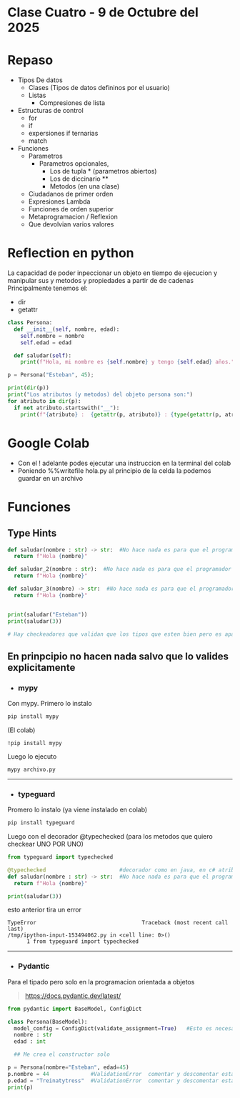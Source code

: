 # Clase Cuatro - 9 de Octubre del 2025

# Repaso

* Tipos De datos
  * Clases (Tipos de datos defininos por el usuario)
  * Listas
    * Compresiones de lista
* Estructuras de control
  * for
  * if
  * expersiones if ternarias
  * match
* Funciones
  * Parametros
    * Parametros opcionales,
      * Los de tupla * (parametros abiertos)
      * Los de diccinario **
      * Metodos (en una clase)
  * Ciudadanos de primer orden
  * Expresiones Lambda
  * Funciones de orden superior
  * Metaprogramacion / Reflexion
  * Que devolvian varios valores


# Reflection en python

La capacidad de poder inpeccionar un objeto en tiempo de ejecucion y manipular sus y metodos y propiedades a partir de de cadenas
Principalmente tenemos el:
* dir
* getattr

```python
class Persona:
  def __init__(self, nombre, edad):
    self.nombre = nombre
    self.edad = edad

  def saludar(self):
    print(f"Hola, mi nombre es {self.nombre} y tengo {self.edad} años.")

p = Persona("Esteban", 45);

print(dir(p))
print("Los atributos (y metodos) del objeto persona son:")
for atributo in dir(p):
  if not atributo.startswith("__"):
    print(f"{atributo} :  {getattr(p, atributo)} : {type(getattr(p, atributo))}")
```

# Google Colab

* Con el ! adelante podes ejecutar una instruccion en la terminal del colab
* Poniendo %%writefile hola.py al principio  de la celda la podemos guardar en un archivo

# Funciones

## Type Hints

```python
def saludar(nombre : str) -> str:  #No hace nada es para que el programador que lo lea sepa de que tipo se espera el dato
  return f"Hola {nombre}"

def saludar_2(nombre : str):  #No hace nada es para que el programador que lo lea sepa de que tipo se espera el dato
  return f"Hola {nombre}"

def saludar_3(nombre) -> str:  #No hace nada es para que el programador que lo lea sepa de que tipo se espera el dato
  return f"Hola {nombre}"


print(saludar("Esteban"))
print(saludar(3))

# Hay checkeadores que validan que los tipos que esten bien pero es aparte
```
En prinpcipio no hacen nada salvo que lo valides explicitamente 
---
- ### mypy
Con mypy. Primero lo instalo
```cmd
pip install mypy
```
(El colab)
```
!pip install mypy
```
Luego lo ejecuto
```
mypy archivo.py
```

---

- ### typeguard
Promero lo instalo (ya viene instalado en colab)
```cmd
pip install typeguard
```
Luego con el decorador @typechecked (para los metodos que quiero checkear UNO POR UNO)
```python
from typeguard import typechecked

@typechecked                       #decorador como en java, en c# atributos van entre corchetes []    
def saludar(nombre : str) -> str:  #No hace nada es para que el programador que lo lea sepa de que tipo se espera el dato
  return f"Hola {nombre}"

print(saludar(3))
```
esto anterior tira un error
```
TypeError                                 Traceback (most recent call last)
/tmp/ipython-input-153494062.py in <cell line: 0>()
      1 from typeguard import typechecked
```
---
- ### Pydantic
Para el tipado pero solo en la programacion orientada a objetos

> https://docs.pydantic.dev/latest/

```python
from pydantic import BaseModel, ConfigDict

class Persona(BaseModel):
  model_config = ConfigDict(validate_assignment=True)   #Esto es necesario para que valide los tipos de los atributos sino lo hace solo en el constructor
  nombre : str
  edad : int

  ## Me crea el constructor solo

p = Persona(nombre="Esteban", edad=45)
p.nombre = 44             #ValidationError  comentar y descomentar esta linea     
p.edad = "Treinatytress"  #ValidationError  comentar y descomentar esta linea      
print(p)
```
